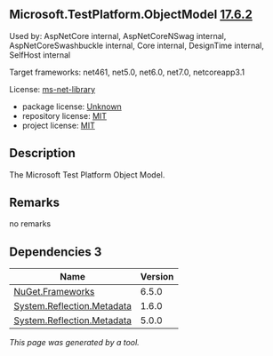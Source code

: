 Microsoft.TestPlatform.ObjectModel [17.6.2](https://www.nuget.org/packages/Microsoft.TestPlatform.ObjectModel/17.6.2)
--------------------

Used by: AspNetCore internal, AspNetCoreNSwag internal, AspNetCoreSwashbuckle internal, Core internal, DesignTime internal, SelfHost internal

Target frameworks: net461, net5.0, net6.0, net7.0, netcoreapp3.1

License: [ms-net-library](../../../../licenses/ms-net-library) 

- package license: [Unknown]() 
- repository license: [MIT](https://github.com/microsoft/vstest) 
- project license: [MIT](https://github.com/microsoft/vstest/) 

Description
-----------
The Microsoft Test Platform Object Model.

Remarks
-----------
no remarks


Dependencies 3
-----------

|Name|Version|
|----------|:----|
|[NuGet.Frameworks](../../../../packages/nuget.org/nuget.frameworks/6.5.0)|6.5.0|
|[System.Reflection.Metadata](../../../../packages/nuget.org/system.reflection.metadata/1.6.0)|1.6.0|
|[System.Reflection.Metadata](../../../../packages/nuget.org/system.reflection.metadata/5.0.0)|5.0.0|

*This page was generated by a tool.*